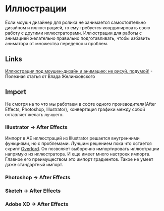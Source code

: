 # Иллюстрации

Если моушн дизайнер для ролика не занимается самостоятельно дизайном и иллюстрацией, то ему требуется координировать свою работу с другими иллюстраторами. Иллюстрации для работы с анимацией желательно правильно подготавливать, чтобы избавить аниматора от множества переделок и проблем.

## Links

[Иллюстрация под моушен-дизайн и анимацию: не рисуй, подумой!](https://medium.com/@vlad_muffin/%D0%B8%D0%BB%D0%BB%D1%8E%D1%81%D1%82%D1%80%D0%B0%D1%86%D0%B8%D1%8F-%D0%BF%D0%BE%D0%B4-%D0%BC%D0%BE%D1%83%D1%88%D0%B5%D0%BD-%D0%B4%D0%B8%D0%B7%D0%B0%D0%B9%D0%BD-%D0%B8-%D0%B0%D0%BD%D0%B8%D0%BC%D0%B0%D1%86%D0%B8%D1%8E-e3db468107ed) - Полезная статья от Влада Желинховского

## Import

Не смотря на то что мы работаем в софте одного производителя(After Effects, Photoshop, Illustrator), конвертация графики между собой оставляет желать лучшего.

### Illustrator → After Effects

Импорт в АЕ иллюстраций из Illustrator решается внутренними функциями, но с проблемами. Лучшим решением пока что остается скрипт [Overlord](https://www.battleaxe.co/overlord). Он позволяет выборочно импортировать иллюстрации напрямую из иллюстратора. И еще имеет много настроек импорта. Главное его преимуществом это импорт градиентов. Такое не умеет даже стандартный импорт.

### Photoshop → After Effects

### Sketch → After Effects

### Adobe XD → After Effects
